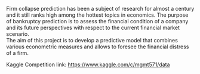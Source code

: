 Firm collapse prediction has been a subject of research for almost a century and it still ranks high among the hottest topics in economics. The purpose of bankruptcy prediction is to assess the financial condition of a company and its future perspectives with respect to the current financial market scenario.     
The aim of this project is to develop a predictive model that combines various econometric measures and allows to foresee the financial distress of a firm. 

Kaggle Competition link: https://www.kaggle.com/c/mgmt571/data
